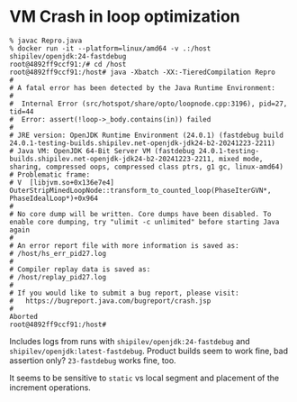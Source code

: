 # VM Crash in loop optimization

```
% javac Repro.java
% docker run -it --platform=linux/amd64 -v .:/host shipilev/openjdk:24-fastdebug
root@4892ff9ccf91:/# cd /host
root@4892ff9ccf91:/host# java -Xbatch -XX:-TieredCompilation Repro
#
# A fatal error has been detected by the Java Runtime Environment:
#
#  Internal Error (src/hotspot/share/opto/loopnode.cpp:3196), pid=27, tid=44
#  Error: assert(!loop->_body.contains(in)) failed
#
# JRE version: OpenJDK Runtime Environment (24.0.1) (fastdebug build 24.0.1-testing-builds.shipilev.net-openjdk-jdk24-b2-20241223-2211)
# Java VM: OpenJDK 64-Bit Server VM (fastdebug 24.0.1-testing-builds.shipilev.net-openjdk-jdk24-b2-20241223-2211, mixed mode, sharing, compressed oops, compressed class ptrs, g1 gc, linux-amd64)
# Problematic frame:
# V  [libjvm.so+0x136e7e4]  OuterStripMinedLoopNode::transform_to_counted_loop(PhaseIterGVN*, PhaseIdealLoop*)+0x964
#
# No core dump will be written. Core dumps have been disabled. To enable core dumping, try "ulimit -c unlimited" before starting Java again
#
# An error report file with more information is saved as:
# /host/hs_err_pid27.log
#
# Compiler replay data is saved as:
# /host/replay_pid27.log
#
# If you would like to submit a bug report, please visit:
#   https://bugreport.java.com/bugreport/crash.jsp
#
Aborted
root@4892ff9ccf91:/host#
```

Includes logs from runs with `shipilev/openjdk:24-fastdebug` and `shipilev/openjdk:latest-fastdebug`.
Product builds seem to work fine, bad assertion only?
`23-fastdebug` works fine, too.

It seems to be sensitive to `static` vs local segment and placement of the increment operations.
